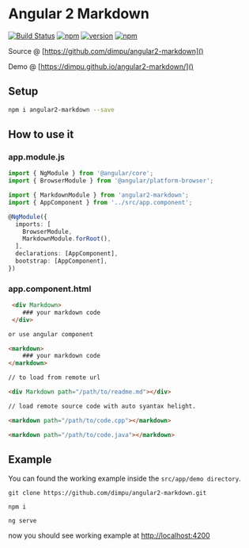 # Angular 2 Markdown

[![Build Status][travis-badge]][travis-badge-url]
[![npm][circleci-badge-url]][circleci-url]
[![version][npm-badge-url]][npm-url]
[![npm][license-badge-url]][license-url]


 Source @ [https://github.com/dimpu/angular2-markdown]()

 Demo @ [https://dimpu.github.io/angular2-markdown/]()


## Setup
```bash
npm i angular2-markdown --save
```

## How to use it
### app.module.js
```typescript
import { NgModule } from '@angular/core';
import { BrowserModule } from '@angular/platform-browser';

import { MarkdownModule } from 'angular2-markdown';
import { AppComponent } from '../src/app.component';

@NgModule({
  imports: [
    BrowserModule,
    MarkdownModule.forRoot(),
  ],
  declarations: [AppComponent],
  bootstrap: [AppComponent],
})

```

### app.component.html
```html
 <div Markdown>
    ### your markdown code
 </div>

or use angular component

<markdown>
    ### your markdown code
</markdown>

// to load from remote url

<div Markdown path="/path/to/readme.md"></div>

// load remote source code with auto syantax helight.

<markdown path="/path/to/code.cpp"></markdown>

<markdown path="/path/to/code.java"></markdown>
```

## Example

You can found the working example inside the `src/app/demo directory`.

```
git clone https://github.com/dimpu/angular2-markdown.git

npm i

ng serve
```
now you should see working example at [http://localhost:4200]()




[travis-badge]: https://travis-ci.org/dimpu/angular2-markdown.svg?branch=master
[travis-badge-url]: https://travis-ci.org/dimpu/angular2-markdown
[license-url]: https://opensource.org/licenses/MIT
[license-badge-url]: https://img.shields.io/npm/l/angular2-markdown.svg
[npm-url]: https://www.npmjs.com/package/angular2-markdown
[npm-badge-url]: https://img.shields.io/npm/v/angular2-markdown.svg?style=flat
[circleci-url]: https://circleci.com/gh/dimpu/angular2-markdown/master
[circleci-badge-url]: https://circleci.com/gh/dimpu/angular2-markdown/tree/master.svg?style=shield&
